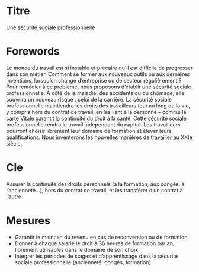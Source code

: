 # Titre

Une sécurité sociale professionnelle

# Forewords

Le monde du travail est si instable et précaire qu’il est difficile de progresser dans son métier. Comment se former aux nouveaux outils ou aux dernières inventions, lorsqu’on change d’entreprise ou de secteur régulièrement ? Pour remédier à ce problème, nous proposons d’établir une sécurité sociale professionnelle. À côté de la maladie, des accidents ou du chômage, elle couvrira un nouveau risque : celui de la carrière. La sécurité sociale professionnelle maintiendra les droits des travailleurs tout au long de la vie, y compris hors du contrat de travail, en les liant à la personne – comme la carte Vitale garantit la continuité du droit à la santé. Cette sécurité sociale professionnelle rendra le travail indépendant du capital. Les travailleurs pourront choisir librement leur domaine de formation et élever leurs qualifications. Nous inventerons les nouvelles manières de travailler au XXIe siècle.

# Cle
Assurer la continuité des droits personnels (à la formation, aux congés, à l’ancienneté…), hors du contrat de travail, et les transférer d’un contrat à l’autre

# Mesures

* Garantir le maintien du revenu en cas de reconversion ou de formation
* Donner à chaque salarié le droit à 36 heures de formation par an, librement utilisables dans le domaine de son choix
* Intégrer les périodes de stages et d’apprentissage dans la sécurité sociale professionnelle (ancienneté, congés, formation)